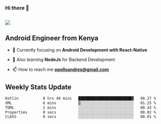 ### Hi there 👋
<h2 align="left"><img src="https://readme-typing-svg.herokuapp.com?color=000000&lines=I'm+Andrew+Opollo😊;Welcome+to+my+Github😜"> </h2>

## Android Engineer from Kenya


- 🌱 Currently focusing on **Android Development with React-Native**

- 🔭 Also learning **NodeJs** for Backend Development

- 📫 How to reach me **opolloandres@gmail.com**


## Weekly Stats Update
<!--START_SECTION:waka-->

```txt
Kotlin           8 hrs 44 mins   ████████████████████████▓   98.27 %
XML              6 mins          ▒░░░░░░░░░░░░░░░░░░░░░░░░   01.25 %
TOML             2 mins          ░░░░░░░░░░░░░░░░░░░░░░░░░   00.43 %
Properties       0 secs          ░░░░░░░░░░░░░░░░░░░░░░░░░   00.02 %
CLASS            0 secs          ░░░░░░░░░░░░░░░░░░░░░░░░░   00.01 %
```

<!--END_SECTION:waka-->



